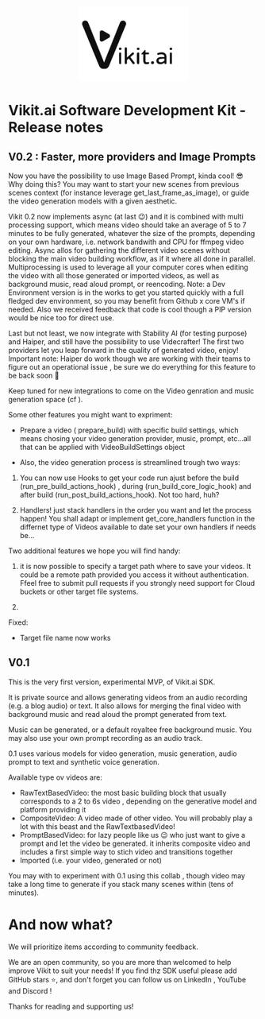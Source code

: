 <div align="center">
<img src='./medias/vikit_logo.jpg' style="height:150px"></img>


</div>

# Vikit.ai Software Development  Kit - Release notes


## V0.2 : Faster, more providers and Image Prompts

Now you have the possibility to use Image Based Prompt, kinda cool! 😎 Why doing this? You may want to start your new scenes from previous scenes context (for instance leverage get_last_frame_as_image), or guide the video generation models with a given aesthetic.

Vikit 0.2 now implements async (at last 😉) and it is combined with multi processing support, which means video should take an average of 5 to 7 minutes to be fully generated, whatever the size of the prompts, depending on your own hardware, i.e. network bandwith and CPU for ffmpeg video editing.
Async allos for gathering the different video scenes without blocking the main video building workflow, as if it where all done in parallel.
Multiprocessing is used to leverage all your computer cores when editing the video with all those generated or imported videos, as well as background music, read aloud prompt, or reencoding.
Note: a Dev Environment version is in the works to get you started quickly with a full fledged dev environment, so you may benefit from Github x core VM's if needed. Also we received feedback that code is cool though a PIP version would be nice too for direct use.

Last but not least, we now integrate with Stability AI (for testing purpose) and Haiper, and still have the possibility to use Videcrafter! The first two providers let you leap forward in the quality of generated video, enjoy!
Important note: Haiper do work though we are working with their teams to figure out an operational issue , be sure we do everything for this feature to be back soon 🙂

Keep tuned for new integrations to come on the Video genration and music generation space (cf <And now what>).

Some other features you might want to expriment: 

- Prepare a video ( prepare_build) with specific build settings, which means chosing your video generation provider, music, prompt, etc...all that can be applied with VideoBuildSettings object

- Also, the video generation process is streamlined trough two ways:

1) You can now use Hooks to get your code run ajust before the build (run_pre_build_actions_hook) , during (run_build_core_logic_hook) and after build (run_post_build_actions_hook). Not too hard, huh?

2) Handlers! just stack handlers in the order you want and let the process happen! You shall adapt or implement get_core_handlers function in the differnet type of Videos available to date set your own handlers if needs be...

Two additional features we hope you will find handy:

1) it is now possible to specify a target path where to save your videos. It could be a remote path provided you access it without authentication. Ffeel free to submit pull requests if you strongly need support for Cloud buckets or other target file systems.

2) 

Fixed: 
- Target file name now works

## V0.1
This is the very first version, experimental MVP, of Vikit.ai SDK. 

It is private source and allows generating videos from an audio recording (e.g. a blog audio) or text. It also allows for merging the final video with background music and read aloud the prompt generated from text. 

Music can be generated, or a default royaltee free background music. You may also use your own prompt recording as an audio track.

0.1 uses various models for video generation, music generation, audio prompt to text and synthetic voice generation.

Available type ov videos are:

- RawTextBasedVideo: the most basic building block that usually corresponds to a 2 to 6s video , depending on the generative model and platform providing it
- CompositeVideo: A video made of other video. You will probably play a lot with this beast and the RawTextbasedVideo!
- PromptBasedVideo: for lazy people like us 😉 who just want to give a prompt and let the video be generated. it inherits composite video and includes a first simple way to stich video and transitions together
- Imported (i.e. your video, generated or not)

You may with to experiment with 0.1 using this collab <collab address>, though video may take a long time to generate if you stack many scenes within (tens of minutes).

# And now what?
We will  prioritize items according to community feedback. 

We are an open community, so you are more than welcomed to help improve Vikit to suit your needs! 
If you find thz SDK useful please add GitHub stars ⭐️, and don't forget you can follow us on LinkedIn , YouTube and Discord !

Thanks for reading and supporting us! 